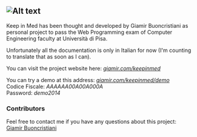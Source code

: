 ## ![Alt text](http://i.imgur.com/nqV8LVJ.png, 'KeepInMed')

Keep in Med has been thought and developed by Giamir Buoncristiani as personal project to pass the Web Programming exam of Computer Engineering faculty at Università di Pisa.

Unfortunately all the documentation is only in Italian for now (I'm counting to translate that as soon as I can).

You can visit the project website here: _[giamir.com/keepinmed](http://giamir.com/keepinmed)_

You can try a demo at this address: _[giamir.com/keepinmed/demo](http://giamir.com/keepinmed/demo)_<br>
Codice Fiscale: _AAAAAA00A00A000A_<br>
Password: _demo2014_

### Contributors
Feel free to contact me if you have any questions about this project:<br>
[Giamir Buoncristiani](https://github.com/giamir)
